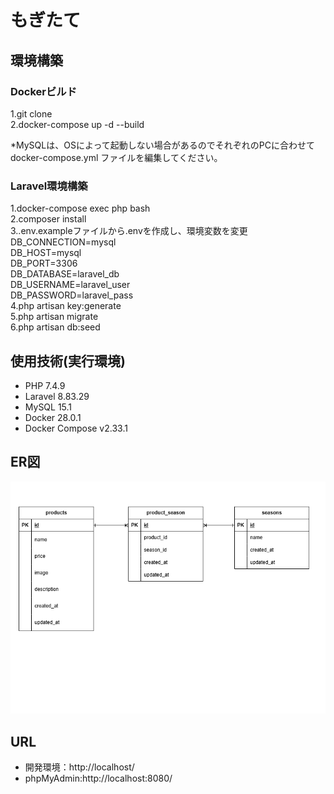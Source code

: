# もぎたて

## 環境構築
### Dockerビルド
1.git clone  
2.docker-compose up -d --build  

*MySQLは、OSによって起動しない場合があるのでそれぞれのPCに合わせて docker-compose.yml ファイルを編集してください。  

### Laravel環境構築
1.docker-compose exec php bash  
2.composer install  
3..env.exampleファイルから.envを作成し、環境変数を変更
  DB_CONNECTION=mysql  
  DB_HOST=mysql  
  DB_PORT=3306  
  DB_DATABASE=laravel_db  
  DB_USERNAME=laravel_user  
  DB_PASSWORD=laravel_pass  
4.php artisan key:generate  
5.php artisan migrate  
6.php artisan db:seed  



## 使用技術(実行環境)
- PHP 7.4.9
- Laravel 8.83.29
- MySQL 15.1
- Docker 28.0.1
- Docker Compose v2.33.1

## ER図
![ER Diagram](./erd.png)

## URL
- 開発環境：http://localhost/
- phpMyAdmin:http://localhost:8080/